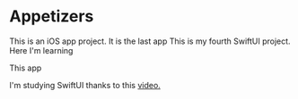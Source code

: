 # Appetizers
This is an iOS app project. It is the last app
This is my fourth SwiftUI project. Here I'm learning 

This app

I'm studying SwiftUI thanks to this [video.](https://youtu.be/b1oC7sLIgpI?si=rbQqJavLBTJpxdya)
